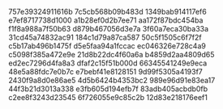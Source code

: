 757e39324911616b
7c5cb568b09b483d
1349bab914117ef6
e7ef8717738d1000
a1b28ef0d2b7ee71
aa172f87bdc454ba
f1f8a988a7f50b63
d879b467056d3e7a
3f60a7eca30ba33a
31cd45a74832ac91
184c1d79a87ca587
50c5f1505c6f7f2f
c5b17ab496b1475f
d5e5faa94a1fccac
ec046326e728c4a9
c5098f385a472e9e
21d8b22dc4f60a6a
b4859d2aa4809d65
ed2ec7296d4fa8a3
dfaf2c15f51b000d
66345541249e9eca
48e5a88fdc7e0b7c
e7bebf41e8128151
9d99f5305a4193f7
2430f9a8d0e86ae5
4d5b6424b4353bc2
989e96d91e83ea17
44f3b21d3013a338
e3fb605d194efb7f
83adb405acbdb0fb
c2ee8f3243d23545
6f726055e9c85c2b
12d83e218176eef1
